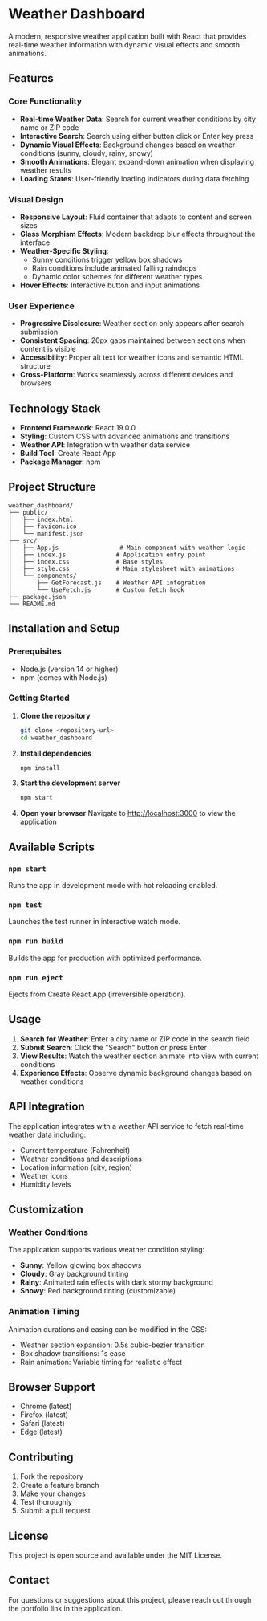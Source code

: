 # Weather Dashboard

A modern, responsive weather application built with React that provides real-time weather information with dynamic visual effects and smooth animations.

## Features

### Core Functionality
- **Real-time Weather Data**: Search for current weather conditions by city name or ZIP code
- **Interactive Search**: Search using either button click or Enter key press
- **Dynamic Visual Effects**: Background changes based on weather conditions (sunny, cloudy, rainy, snowy)
- **Smooth Animations**: Elegant expand-down animation when displaying weather results
- **Loading States**: User-friendly loading indicators during data fetching

### Visual Design
- **Responsive Layout**: Fluid container that adapts to content and screen sizes
- **Glass Morphism Effects**: Modern backdrop blur effects throughout the interface
- **Weather-Specific Styling**: 
  - Sunny conditions trigger yellow box shadows
  - Rain conditions include animated falling raindrops
  - Dynamic color schemes for different weather types
- **Hover Effects**: Interactive button and input animations

### User Experience
- **Progressive Disclosure**: Weather section only appears after search submission
- **Consistent Spacing**: 20px gaps maintained between sections when content is visible
- **Accessibility**: Proper alt text for weather icons and semantic HTML structure
- **Cross-Platform**: Works seamlessly across different devices and browsers

## Technology Stack

- **Frontend Framework**: React 19.0.0
- **Styling**: Custom CSS with advanced animations and transitions
- **Weather API**: Integration with weather data service
- **Build Tool**: Create React App
- **Package Manager**: npm

## Project Structure

```
weather_dashboard/
├── public/
│   ├── index.html
│   ├── favicon.ico
│   └── manifest.json
├── src/
│   ├── App.js                 # Main component with weather logic
│   ├── index.js              # Application entry point
│   ├── index.css             # Base styles
│   ├── style.css             # Main stylesheet with animations
│   └── components/
│       ├── GetForecast.js    # Weather API integration
│       └── UseFetch.js       # Custom fetch hook
├── package.json
└── README.md
```

## Installation and Setup

### Prerequisites
- Node.js (version 14 or higher)
- npm (comes with Node.js)

### Getting Started

1. **Clone the repository**
   ```bash
   git clone <repository-url>
   cd weather_dashboard
   ```

2. **Install dependencies**
   ```bash
   npm install
   ```

3. **Start the development server**
   ```bash
   npm start
   ```

4. **Open your browser**
   Navigate to [http://localhost:3000](http://localhost:3000) to view the application

## Available Scripts

### `npm start`
Runs the app in development mode with hot reloading enabled.

### `npm test`
Launches the test runner in interactive watch mode.

### `npm run build`
Builds the app for production with optimized performance.

### `npm run eject`
Ejects from Create React App (irreversible operation).

## Usage

1. **Search for Weather**: Enter a city name or ZIP code in the search field
2. **Submit Search**: Click the "Search" button or press Enter
3. **View Results**: Watch the weather section animate into view with current conditions
4. **Experience Effects**: Observe dynamic background changes based on weather conditions

## API Integration

The application integrates with a weather API service to fetch real-time weather data including:
- Current temperature (Fahrenheit)
- Weather conditions and descriptions
- Location information (city, region)
- Weather icons
- Humidity levels

## Customization

### Weather Conditions
The application supports various weather condition styling:
- **Sunny**: Yellow glowing box shadows
- **Cloudy**: Gray background tinting
- **Rainy**: Animated rain effects with dark stormy background
- **Snowy**: Red background tinting (customizable)

### Animation Timing
Animation durations and easing can be modified in the CSS:
- Weather section expansion: 0.5s cubic-bezier transition
- Box shadow transitions: 1s ease
- Rain animation: Variable timing for realistic effect

## Browser Support

- Chrome (latest)
- Firefox (latest)
- Safari (latest)
- Edge (latest)

## Contributing

1. Fork the repository
2. Create a feature branch
3. Make your changes
4. Test thoroughly
5. Submit a pull request

## License

This project is open source and available under the MIT License.

## Contact

For questions or suggestions about this project, please reach out through the portfolio link in the application.
